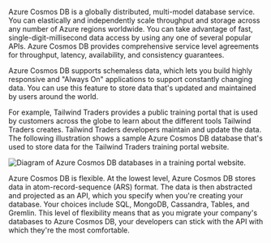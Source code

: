 
Azure Cosmos DB is a globally distributed, multi-model database service. You can elastically and independently scale throughput and storage across any number of Azure regions worldwide. You can take advantage of fast, single-digit-millisecond data access by using any one of several popular APIs. Azure Cosmos DB provides comprehensive service level agreements for throughput, latency, availability, and consistency guarantees.  

Azure Cosmos DB supports schemaless data, which lets you build highly responsive and "Always On" applications to support constantly changing data. You can use this feature to store data that's updated and maintained by users around the world.

For example, Tailwind Traders provides a public training portal that is used by customers across the globe to learn about the different tools Tailwind Traders creates. Tailwind Traders developers maintain and update the data. The following illustration shows a sample Azure Cosmos DB database that's used to store data for the Tailwind Traders training portal website.

![Diagram of Azure Cosmos DB databases in a training portal website.](https://learn.microsoft.com/en-us/training/azure-fundamentals/azure-database-fundamentals/media/azure-cosmos-db-1c115364.png)

Azure Cosmos DB is flexible. At the lowest level, Azure Cosmos DB stores data in atom-record-sequence (ARS) format. The data is then abstracted and projected as an API, which you specify when you're creating your database. Your choices include SQL, MongoDB, Cassandra, Tables, and Gremlin. This level of flexibility means that as you migrate your company's databases to Azure Cosmos DB, your developers can stick with the API with which they're the most comfortable.